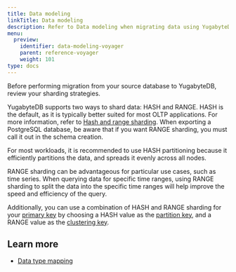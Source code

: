 ```yaml
---
title: Data modeling
linkTitle: Data modeling
description: Refer to Data modeling when migrating data using YugabyteDB Voyager and suggested workarounds.
menu:
  preview:
    identifier: data-modeling-voyager
    parent: reference-voyager
    weight: 101
type: docs
---
```


Before performing migration from your source database to YugabyteDB, review your sharding strategies.

YugabyteDB supports two ways to shard data: HASH and RANGE. HASH is the default, as it is typically better suited for most OLTP applications. For more information, refer to [Hash and range sharding](../../../architecture/docdb-sharding/sharding/). When exporting a PostgreSQL database, be aware that if you want RANGE sharding, you must call it out in the schema creation.

For most workloads, it is recommended to use HASH partitioning because it efficiently partitions the data, and spreads it evenly across all nodes.

RANGE sharding can be advantageous for particular use cases, such as time series. When querying data for specific time ranges, using RANGE sharding to split the data into the specific time ranges will help improve the speed and efficiency of the query.

Additionally, you can use a combination of HASH and RANGE sharding for your [primary key](../../../explore/indexes-constraints/primary-key-ysql/) by choosing a HASH value as the [partition key](../../../develop/learn/data-modeling-ycql/#partition-key-columns-required), and a RANGE value as the [clustering key](../../../develop/learn/data-modeling-ycql/#clustering-key-columns-optional).

## Learn more

- [Data type mapping](../datatype-mapping-mysql)